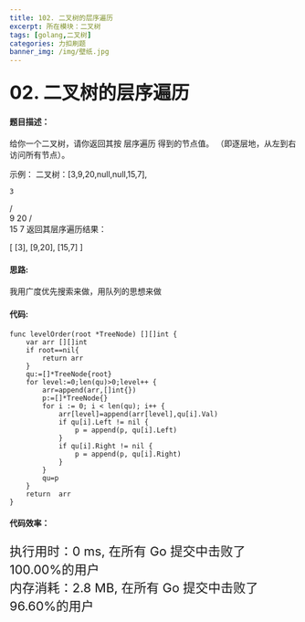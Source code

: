 ```yaml
---
title: 102. 二叉树的层序遍历
excerpt: 所在模块：二叉树
tags: [golang,二叉树]
categories: 力扣刷题
banner_img: /img/壁纸.jpg
---
```


### <font size=6px>02. 二叉树的层序遍历</font>

#### 题目描述：

给你一个二叉树，请你返回其按 层序遍历 得到的节点值。 （即逐层地，从左到右访问所有节点）。

 

示例：
二叉树：[3,9,20,null,null,15,7],

    3
   / \
  9  20
    /  \
   15   7
返回其层序遍历结果：

[
  [3],
  [9,20],
  [15,7]
]

#### 思路:

我用广度优先搜索来做，用队列的思想来做

#### 代码:

```golang
func levelOrder(root *TreeNode) [][]int {
    var arr [][]int
    if root==nil{
        return arr
    }
    qu:=[]*TreeNode{root}
    for level:=0;len(qu)>0;level++ {
        arr=append(arr,[]int{})
        p:=[]*TreeNode{}
        for i := 0; i < len(qu); i++ {
            arr[level]=append(arr[level],qu[i].Val)
            if qu[i].Left != nil {
                p = append(p, qu[i].Left)
            }
            if qu[i].Right != nil {
                p = append(p, qu[i].Right)
            }
        }
        qu=p
    }
    return  arr
}
```

#### 代码效率：

<p class="note note-primary"; style="font-size:22px">
   执行用时：0 ms, 在所有 Go 提交中击败了100.00%的用户<br>
   内存消耗：2.8 MB, 在所有 Go 提交中击败了96.60%的用户
</p>

